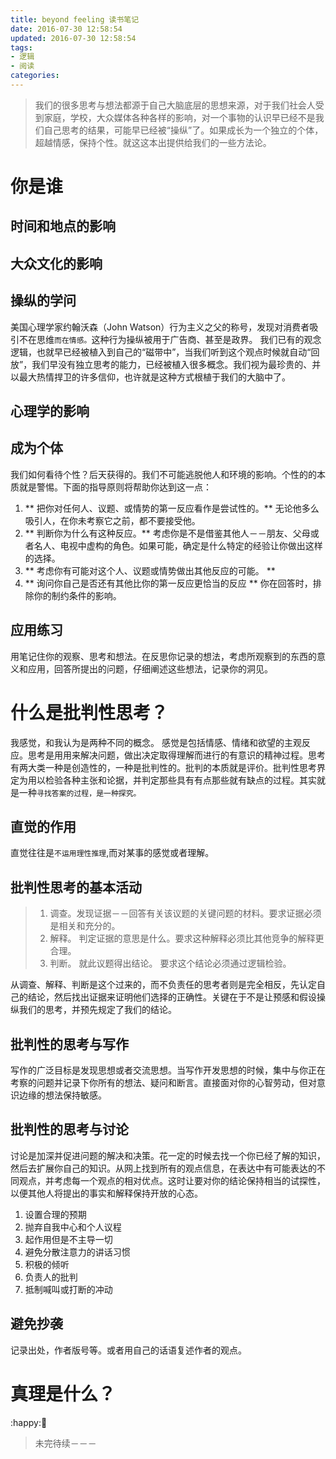 ```yaml
---
title: beyond feeling 读书笔记
date: 2016-07-30 12:58:54
updated: 2016-07-30 12:58:54
tags: 
- 逻辑 
- 阅读
categories:
---
```

> 我们的很多思考与想法都源于自己大脑底层的思想来源，对于我们社会人受到家庭，学校，大众媒体各种各样的影响，对一个事物的认识早已经不是我们自己思考的结果，可能早已经被“操纵”了。如果成长为一个独立的个体，超越情感，保持个性。就这这本出提供给我们的一些方法论。

<!--more-->
# 你是谁

## 时间和地点的影响
## 大众文化的影响
## 操纵的学问

美国心理学家约翰沃森（John Watson）行为主义之父的称号，发现对消费者吸引不在思维`而在情感。`这种行为操纵被用于广告商、甚至是政界。
我们已有的观念逻辑，也就早已经被植入到自己的“磁带中”，当我们听到这个观点时候就自动“回放”，我们早没有独立思考的能力，已经被植入很多概念。我们视为最珍贵的、并以最大热情捍卫的许多信仰，也许就是这种方式根植于我们的大脑中了。
## 心理学的影响

## 成为个体
我们如何看待个性？后天获得的。我们不可能逃脱他人和环境的影响。个性的的本质就是警惕。下面的指导原则将帮助你达到这一点：
1. ** 把你对任何人、议题、或情势的第一反应看作是尝试性的。** 无论他多么吸引人，在你未考察它之前，都不要接受他。
2. ** 判断你为什么有这种反应。** 考虑你是不是借鉴其他人－－朋友、父母或者名人、电视中虚构的角色。如果可能，确定是什么特定的经验让你做出这样的选择。
3. ** 考虑你有可能对这个人、议题或情势做出其他反应的可能。 **
4. ** 询问你自己是否还有其他比你的第一反应更恰当的反应 ** 你在回答时，排除你的制约条件的影响。

## 应用练习
用笔记住你的观察、思考和想法。在反思你记录的想法，考虑所观察到的东西的意义和应用，回答所提出的问题，仔细阐述这些想法，记录你的洞见。
# 什么是批判性思考？
我感觉，和我认为是两种不同的概念。 感觉是包括情感、情绪和欲望的主观反应。思考是用用来解决问题，做出决定取得理解而进行的有意识的精神过程。思考有两大类一种是创造性的，一种是批判性的。批判的本质就是评价。批判性思考界定为用以检验各种主张和论据，并判定那些具有有点那些就有缺点的过程。其实就是一种`寻找答案的过程，是一种探究。`
## 直觉的作用
直觉往往是`不运用理性推理`,而对某事的感觉或者理解。
## 批判性思考的基本活动
> 1. 调查。发现证据－－回答有关该议题的关键问题的材料。要求证据必须是相关和充分的。
> 2. 解释。 判定证据的意思是什么。要求这种解释必须比其他竞争的解释更合理。
> 3. 判断。 就此议题得出结论。   要求这个结论必须通过逻辑检验。

从调查、解释、判断是这个过来的，而不负责任的思考者则是完全相反，先认定自己的结论，然后找出证据来证明他们选择的正确性。关键在于不是让预感和假设操纵我们的思考，并预先规定了我们的结论。

## 批判性的思考与写作
写作的广泛目标是发现思想或者交流思想。当写作开发思想的时候，集中与你正在考察的问题并记录下你所有的想法、疑问和断言。直接面对你的心智劳动，但对意识边缘的想法保持敏感。
## 批判性的思考与讨论
讨论是加深并促进问题的解决和决策。花一定的时候去找一个你已经了解的知识，然后去扩展你自己的知识。从网上找到所有的观点信息，在表达中有可能表达的不同观点，并考虑每一个观点的相对优点。这时让要对你的结论保持相当的试探性，以便其他人将提出的事实和解释保持开放的心态。
1. 设置合理的预期
2. 抛弃自我中心和个人议程
3. 起作用但是不主导一切
4. 避免分散注意力的讲话习惯
5. 积极的倾听
6. 负责人的批判
7. 抵制喊叫或打断的冲动

## 避免抄袭
记录出处，作者版号等。或者用自己的话语复述作者的观点。

# 真理是什么？

​:happy:​🐴
> 未完待续－－－
